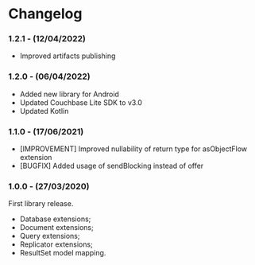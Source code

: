 # Changelog

### 1.2.1 - (12/04/2022)

- Improved artifacts publishing

### 1.2.0 - (06/04/2022)

- Added new library for Android
- Updated Couchbase Lite SDK to v3.0
- Updated Kotlin

### 1.1.0 - (17/06/2021)

- [IMPROVEMENT] Improved nullability of return type for asObjectFlow extension
- [BUGFIX] Added usage of sendBlocking instead of offer

### 1.0.0 - (27/03/2020)

First library release.

- Database extensions;
- Document extensions;
- Query extensions;
- Replicator extensions;
- ResultSet model mapping.
